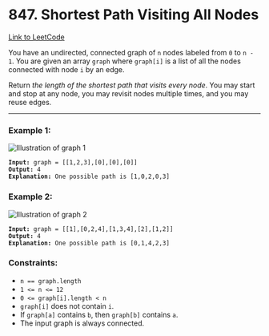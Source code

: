 # 847. Shortest Path Visiting All Nodes

[Link to LeetCode](https://leetcode.com/problems/shortest-path-visiting-all-nodes/)

You have an undirected, connected graph of `n` nodes labeled from `0` to `n - 1`. You are given an array `graph` where `graph[i]` is a list of all the nodes connected with node `i` by an edge.

Return _the length of the shortest path that visits every node_. You may start and stop at any node, you may revisit nodes multiple times, and you may reuse edges.

---

### Example 1:

![Illustration of graph 1](https://assets.leetcode.com/uploads/2021/05/12/shortest1-graph.jpg)

<pre><code><strong>Input:</strong> graph = [[1,2,3],[0],[0],[0]]
<strong>Output:</strong> 4
<strong>Explanation:</strong> One possible path is [1,0,2,0,3]</code></pre>

### Example 2:

![Illustration of graph 2](https://assets.leetcode.com/uploads/2021/05/12/shortest2-graph.jpg)

<pre><code><strong>Input:</strong> graph = [[1],[0,2,4],[1,3,4],[2],[1,2]]
<strong>Output:</strong> 4
<strong>Explanation:</strong> One possible path is [0,1,4,2,3]</code></pre>

### Constraints:

* `n == graph.length`
* `1 <= n <= 12`
* `0 <= graph[i].length < n`
* `graph[i]` does not contain `i`.
* If `graph[a]` contains `b`, then `graph[b]` contains `a`.
* The input graph is always connected.